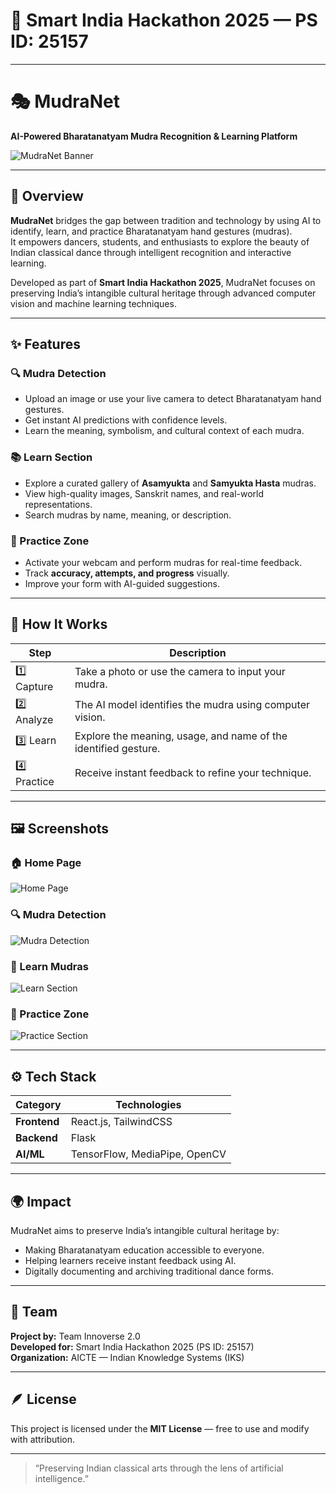 # 🎯 Smart India Hackathon 2025 — PS ID: 25157

---

# 🎭 MudraNet  
**AI-Powered Bharatanatyam Mudra Recognition & Learning Platform**

![MudraNet Banner](./screenshots/HomePage.png)

---

## 🪷 Overview
**MudraNet** bridges the gap between tradition and technology by using AI to identify, learn, and practice Bharatanatyam hand gestures (mudras).  
It empowers dancers, students, and enthusiasts to explore the beauty of Indian classical dance through intelligent recognition and interactive learning.

Developed as part of **Smart India Hackathon 2025**, MudraNet focuses on preserving India’s intangible cultural heritage through advanced computer vision and machine learning techniques.

---

## ✨ Features

### 🔍 Mudra Detection
- Upload an image or use your live camera to detect Bharatanatyam hand gestures.
- Get instant AI predictions with confidence levels.
- Learn the meaning, symbolism, and cultural context of each mudra.

### 📚 Learn Section
- Explore a curated gallery of **Asamyukta** and **Samyukta Hasta** mudras.
- View high-quality images, Sanskrit names, and real-world representations.
- Search mudras by name, meaning, or description.

### 🎯 Practice Zone
- Activate your webcam and perform mudras for real-time feedback.
- Track **accuracy, attempts, and progress** visually.
- Improve your form with AI-guided suggestions.

---

## 🧠 How It Works

| Step | Description |
|------|--------------|
| 1️⃣ Capture | Take a photo or use the camera to input your mudra. |
| 2️⃣ Analyze | The AI model identifies the mudra using computer vision. |
| 3️⃣ Learn | Explore the meaning, usage, and name of the identified gesture. |
| 4️⃣ Practice | Receive instant feedback to refine your technique. |

---

## 🖼️ Screenshots

### 🏠 Home Page
![Home Page](./MudraNet/Screenshots/HomePage.png)

### 🔍 Mudra Detection
![Mudra Detection](./MudraNet/Screenshots/Mudra%20Detection%20Section.png)

### 📖 Learn Mudras
![Learn Section](./MudraNet/Screenshots/Learn%20Section.png)

### 🧘 Practice Zone
![Practice Section](./MudraNet/Screenshots/Practice%20Section.png)

---

## ⚙️ Tech Stack
| Category | Technologies |
|-----------|---------------|
| **Frontend** | React.js, TailwindCSS |
| **Backend** | Flask |
| **AI/ML** | TensorFlow, MediaPipe, OpenCV |

---

## 🌍 Impact
MudraNet aims to preserve India’s intangible cultural heritage by:
- Making Bharatanatyam education accessible to everyone.
- Helping learners receive instant feedback using AI.
- Digitally documenting and archiving traditional dance forms.

---

## 👥 Team
**Project by:** Team Innoverse 2.0  
**Developed for:** Smart India Hackathon 2025 (PS ID: 25157)  
**Organization:** AICTE — Indian Knowledge Systems (IKS)

---

## 🪶 License
This project is licensed under the **MIT License** — free to use and modify with attribution.

---

> “Preserving Indian classical arts through the lens of artificial intelligence.”
